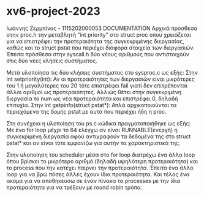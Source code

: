 # xv6-project-2023

Ιωάννης Ζερμπίνος - 1115202000053 DOCUMENTATION Αρχικά πρόσθεσα στην proc.h την μεταβλητή "int priority" στο struct proc οπου χρειάζεται για να επιστρέφει την προτεραιότητα της συγκεκριμένης διεργασίας, καθώς και το struct pstat που περιέχει διάφορα στοιχεία των διεργασιών. Έπειτα πρόσθεσα στην syscall.h δύο νέους αριθμούς που αντιστοιχούν στις δύο νέες κλήσεις συστήματος.

Μετά υλοποίησα τις δύο κλήσεις συστήματος στο sysproc.c ως εξής: Στην int setpriority(int): Αν οι προτεραιότητες των διεργασιών είναι μικρότερες του 1 ή μεγαλύτερες του 20 τότε επιστρέφει fail γιατί δεν επιτρέπονται άλλοι αριθμοί ως προτεραιότητες. Αλλιώς θέτει στην συγκεκριμένη διεργασία το num ως νέα προτεραιότητα και επιστρέφει 0, δηλαδή επιτυχία. Στην int getpinfo(struct pstat*): Απλά αρχικοποιούνται τα περιεχόμενα της δομής pstat με αυτά που περιέχει ήδη η proc.

Στη συνέχεια η υλοποίηση του ps.c κώδικα πραγματοποιήθηκε ως εξής: Mε ένα for loop μέχρι το 64 ελέγχω αν είναι RUNNABLE(ενεργή) η συγκεκριμένη διεργασία αφού αντιγραφούν τα δεδομένα της στο struct pstat* και αν είναι τότε εμφανίζω για αυτήν τα χαρακτηριστικά της.

Στην υλοποίηση του scheduler μέσα στο for loop διατρέχω ένα άλλο loop όπου βρίσκει το μικρότερο αριθμό (δηλαδή υψηλότερη προτεραιότητα) και το process που την κατέχει παίρνει την προτεραιότητα. Έπειτα ένα άλλο loop για να βρώ πόσες άλλες έχουν ίδια προτεραιότητα. Και τέλος ένα ακόμα για να αποθηκεύσω σε έναν πίνακα τα processes με την ίδια προτεραιότητα για να τρέξουν με round robin τρόπο.
